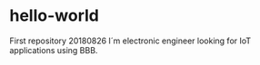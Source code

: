 # hello-world
First repository 20180826
I´m electronic engineer looking for IoT applications using BBB.
